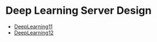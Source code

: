 # Deep Learning Server Design
- [DeepLearning11](https://www.servethehome.com/deeplearning11-10x-nvidia-gtx-1080-ti-single-root-deep-learning-server-part-1/)
- [DeepLearning12](https://www.servethehome.com/a-quick-hardware-overview-of-deeplearning12/)
